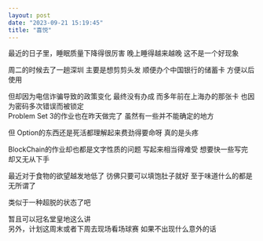 ```yaml
---
layout: post
date: "2023-09-21 15:19:45"
title: "喜悦"
---
```

最近的日子里，睡眠质量下降得很厉害
晚上睡得越来越晚
这不是一个好现象

周二的时候去了一趟深圳
主要是想剪剪头发
顺便办个中国银行的储蓄卡
方便以后使用

但却因为电信诈骗导致的政策变化
最终没有办成
而多年前在上海办的那张卡
也因为密码多次错误而被锁定
<br>
Problem Set 3的作业也在昨天做完了
虽然有一些并不能确定的地方

但
Option的东西还是死活都理解起来费劲得要命呀
真的是头疼

BlockChain的作业却也都是文字性质的问题
写起来相当得难受
想要快一些写完
却又无从下手

最近对于食物的欲望越发地低了
彷佛只要可以填饱肚子就好
至于味道什么的都是无所谓了

类似于一种超脱的状态了吧

暂且可以冠名堂皇地这么讲
<br>
另外，计划这周末或者下周去现场看场球赛
如果不出现什么意外的话

